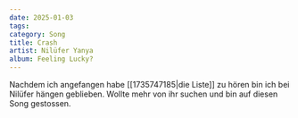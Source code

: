 ```yaml
---
date: 2025-01-03
tags:
category: Song
title: Crash
artist: Nilüfer Yanya
album: Feeling Lucky?
---
```


Nachdem ich angefangen habe [[1735747185|die Liste]] zu hören bin ich bei Nilüfer hängen geblieben.
Wollte mehr von ihr suchen und bin auf diesen Song gestossen.
